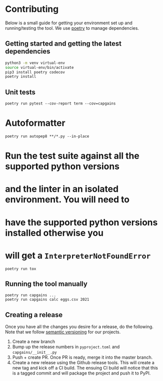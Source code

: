 # Contributing
Below is a small guide for getting your environment set up and running/testing the tool. We use [poetry](https://python-poetry.org/docs/) to manage dependencies.

## Getting started and getting the latest dependencies
```bash
python3 -m venv virtual-env 
source virtual-env/bin/activate
pip3 install poetry codecov
poetry install
```

## Unit tests
```
poetry run pytest --cov-report term --cov=capgains
```

# Autoformatter
```
poetry run autopep8 **/*.py --in-place
```

# Run the test suite against all the supported python versions
# and the linter in an isolated environment. You will need to
# have the supported python versions installed otherwise you
# will get a `InterpreterNotFoundError`
```
poetry run tox
```

## Running the tool manually
```
poetry run capgains ...
poetry run capgains calc eggs.csv 2021
```

## Creating a release
Once you have all the changes you desire for a release, do the following. Note that
we follow [semantic versioning](https://semver.org/) for our projects.

1. Create a new branch
2. Bump up the release numbers in `pyproject.toml` and `capgains/__init__.py`
3. Push + create PR. Once PR is ready, merge it into the master branch.
4. Create a new release using the Github release tools. This will create a new tag and
kick off a CI build. The ensuing CI build will notice that this is a tagged commit and
will package the project and push it to PyPI.
